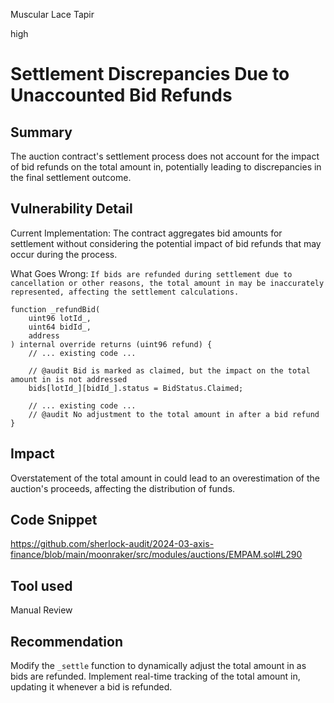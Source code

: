 Muscular Lace Tapir

high

# Settlement Discrepancies Due to Unaccounted Bid Refunds

## Summary
The auction contract's settlement process does not account for the impact of bid refunds on the total amount in, potentially leading to discrepancies in the final settlement outcome.

## Vulnerability Detail
Current Implementation: The contract aggregates bid amounts for settlement without considering the potential impact of bid refunds that may occur during the process.

What Goes Wrong: `If bids are refunded during settlement due to cancellation or other reasons, the total amount in may be inaccurately represented, affecting the settlement calculations.`

```solidity
function _refundBid(
    uint96 lotId_,
    uint64 bidId_,
    address
) internal override returns (uint96 refund) {
    // ... existing code ...

    // @audit Bid is marked as claimed, but the impact on the total amount in is not addressed
    bids[lotId_][bidId_].status = BidStatus.Claimed;

    // ... existing code ...
    // @audit No adjustment to the total amount in after a bid refund
}
```

## Impact
Overstatement of the total amount in could lead to an overestimation of the auction's proceeds, affecting the distribution of funds.

## Code Snippet
https://github.com/sherlock-audit/2024-03-axis-finance/blob/main/moonraker/src/modules/auctions/EMPAM.sol#L290

## Tool used

Manual Review

## Recommendation
Modify the `_settle` function to dynamically adjust the total amount in as bids are refunded.
Implement real-time tracking of the total amount in, updating it whenever a bid is refunded.